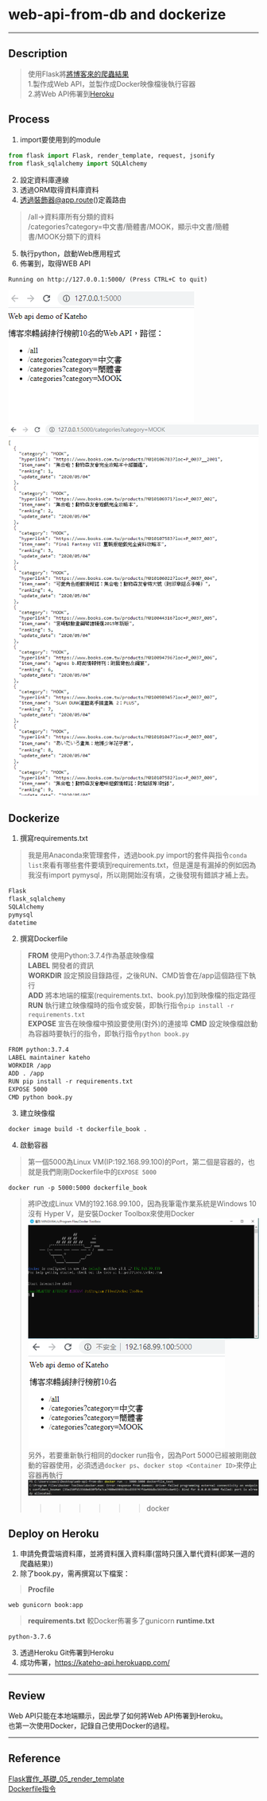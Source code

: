 # web-api-from-db and dockerize
----	
## Description	
> 使用Flask將[將博客來的爬蟲結果](https://github.com/chewingho/web-crawler-hot-item-of-books)  
  1.製作成Web API，並製作成Docker映像檔後執行容器  
  2.將Web API佈署到[Heroku](https://kateho-api.herokuapp.com/)  

## Process
1. import要使用到的module
```python	
from flask import Flask, render_template, request, jsonify
from flask_sqlalchemy import SQLAlchemy
```
2. 設定資料庫連線
3. 透過ORM取得資料庫資料
4. 透過裝飾器@app.route()定義路由
> /all->資料庫所有分類的資料  
> /categories?category=中文書/簡體書/MOOK，顯示中文書/簡體書/MOOK分類下的資料
5. 執行python，啟動Web應用程式
6. 佈署到，取得WEB API
```
Running on http://127.0.0.1:5000/ (Press CTRL+C to quit)
```  
  ![首頁](https://github.com/chewingho/web-api-from-db/blob/master/readme%E5%9C%96%E7%89%87/homepage.PNG)  
  ![MOOK分類](https://github.com/chewingho/web-api-from-db/blob/master/readme%E5%9C%96%E7%89%87/MOOK%E5%88%86%E9%A1%9E.PNG)



## Dockerize  
1. 撰寫requirements.txt    
> 我是用Anaconda來管理套件，透過book.py import的套件與指令```conda list```來看有哪些套件要填到requirements.txt，但是還是有漏掉的例如因為我沒有import pymysql，所以剛開始沒有填，之後發現有錯誤才補上去。
```
Flask
flask_sqlalchemy
SQLAlchemy
pymysql
datetime
```
2. 撰寫Dockerfile 
> **FROM** 使用Python:3.7.4作為基底映像檔  
> **LABEL** 開發者的資訊  
> **WORKDIR** 設定預設目錄路徑，之後RUN、CMD皆會在/app這個路徑下執行  
> **ADD** 將本地端的檔案(requirements.txt、book.py)加到映像檔的指定路徑  
> **RUN** 執行建立映像檔時的指令或安裝，即執行指令```pip install -r requirements.txt```  
> **EXPOSE** 宣告在映像檔中預設要使用(對外)的連接埠 
> **CMD**  設定映像檔啟動為容器時要執行的指令，即執行指令```python book.py```  
```
FROM python:3.7.4
LABEL maintainer kateho
WORKDIR /app
ADD . /app
RUN pip install -r requirements.txt
EXPOSE 5000
CMD python book.py
```  
3. 建立映像檔  
```
docker image build -t dockerfile_book .
```  
4. 啟動容器  
> 第一個5000為Linux VM(IP:192.168.99.100)的Port，第二個是容器的，也就是我們剛剛Dockerfile中的```EXPOSE 5000```  
```
docker run -p 5000:5000 dockerfile_book
```  
> 將IP改成Linux VM的192.168.99.100，因為我筆電作業系統是Windows 10沒有 Hyper V，是安裝Docker Toolbox來使用Docker  
![Docker Toolbox](https://github.com/chewingho/web-api-from-db/blob/docker/readme%E5%9C%96%E7%89%87/Docker%20Toolbox.png)  
![Docker IP](https://github.com/chewingho/web-api-from-db/blob/docker/readme%E5%9C%96%E7%89%87/Docker%20IP.PNG)  
> 另外，若要重新執行相同的docker run指令，因為Port 5000已經被剛剛啟動的容器使用，必須透過```docker ps```、```docker stop <Container ID>```來停止容器再執行
![docker run 失敗](https://github.com/chewingho/web-api-from-db/blob/docker/readme%E5%9C%96%E7%89%87/docker%20run%20%E5%A4%B1%E6%95%97.png)  
>>>>>>> docker

## Deploy on Heroku  
1. 申請免費雲端資料庫，並將資料匯入資料庫(當時只匯入單代資料(即某一週的爬蟲結果))  
2. 除了book.py，需再撰寫以下檔案：
> **Procfile** 
```
web gunicorn book:app
```
> **requirements.txt** 較Docker佈署多了gunicorn
> **runtime.txt** 
```
python-3.7.6
```
3. 透過Heroku Git佈署到Heroku
4. 成功佈署，https://kateho-api.herokuapp.com/
----
## Review ##  
  Web API只能在本地端顯示，因此學了如何將Web API佈署到Heroku。  
  也第一次使用Docker，記錄自己使用Docker的過程。  

----	
## Reference
[Flask實作_基礎_05_render_template](https://hackmd.io/@shaoeChen/HJkOuSagf?type=view)  
[Dockerfile指令](https://www.jinnsblog.com/2018/12/docker-dockerfile-guide.html)  


